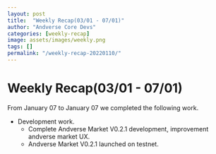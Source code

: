 ```yaml
---
layout: post
title:  "Weekly Recap(03/01 - 07/01)"
author: "Andverse Core Devs"
categories: [weekly-recap]
image: assets/images/weekly.png
tags: []
permalink: "/weekly-recap-20220110/"
---
```


# Weekly Recap(03/01 - 07/01)

From January 07 to January 07 we completed the following work.

- Development work.
    - Complete Andverse Market V0.2.1 development, improvement andverse market UX.
    - Andverse Market V0.2.1 launched on testnet.



